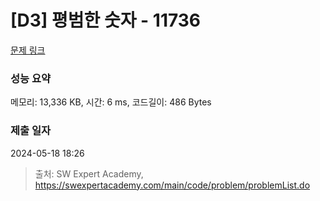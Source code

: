# [D3] 평범한 숫자 - 11736 

[문제 링크](https://swexpertacademy.com/main/code/problem/problemDetail.do?contestProbId=AXhh-H-KwUcDFARQ) 

### 성능 요약

메모리: 13,336 KB, 시간: 6 ms, 코드길이: 486 Bytes

### 제출 일자

2024-05-18 18:26



> 출처: SW Expert Academy, https://swexpertacademy.com/main/code/problem/problemList.do